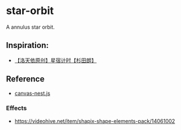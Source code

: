 # star-orbit

A annulus star orbit.

## Inspiration:

- [【洛天依原创】星宿计时【杉田朗】](https://www.bilibili.com/video/av7036967)

## Reference

- [canvas-nest.js](https://github.com/hustcc/canvas-nest.js)

### Effects

- <https://videohive.net/item/shapix-shape-elements-pack/14061002>
